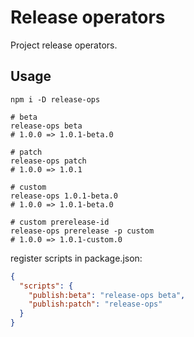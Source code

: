 # Release operators

Project release operators.

## Usage

```shell
npm i -D release-ops

# beta
release-ops beta
# 1.0.0 => 1.0.1-beta.0

# patch
release-ops patch
# 1.0.0 => 1.0.1

# custom
release-ops 1.0.1-beta.0
# 1.0.0 => 1.0.1-beta.0

# custom prerelease-id
release-ops prerelease -p custom
# 1.0.0 => 1.0.1-custom.0
```

register scripts in package.json:

```json
{
  "scripts": {
    "publish:beta": "release-ops beta",
    "publish:patch": "release-ops"
  }
}
```